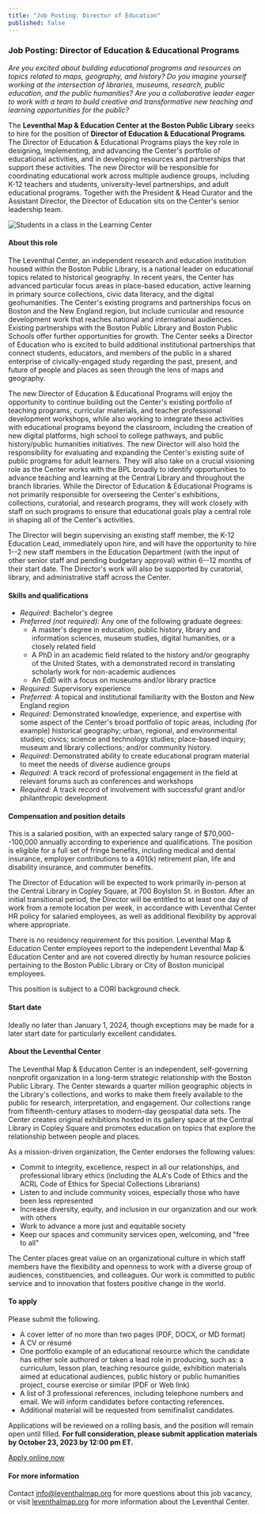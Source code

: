 ```yaml
---
title: "Job Posting: Director of Education"
published: false
---
```


### Job Posting: Director of Education & Educational Programs

*Are you excited about building educational programs and resources on
topics related to maps, geography, and history? Do you imagine yourself
working at the intersection of libraries, museums, research, public
education, and the public humanities? Are you a collaborative leader
eager to work with a team to build creative and transformative new
teaching and learning opportunities for the public?*

The **Leventhal Map & Education Center at the Boston Public Library**
seeks to hire for the position of **Director of Education & Educational
Programs**. The Director of Education & Educational Programs plays the
key role in designing, implementing, and advancing the Center's
portfolio of educational activities, and in developing resources and
partnerships that support these activities. The new Director will be
responsible for coordinating educational work across multiple audience
groups, including K-12 teachers and students, university-level
partnerships, and adult educational programs. Together with the
President & Head Curator and the Assistant Director, the Director of
Education sits on the Center's senior leadership team.

![Students in a class in the Learning Center](https://www.leventhalmap.org/wp-content/uploads/2017/02/snowden_web.png)

#### About this role

The Leventhal Center, an independent research and education institution
housed within the Boston Public Library, is a national leader on
educational topics related to historical geography. In recent years, the
Center has advanced particular focus areas in place-based education,
active learning in primary source collections, civic data literacy, and
the digital geohumanities. The Center's existing programs and
partnerships focus on Boston and the New England region, but include
curricular and resource development work that reaches national and
international audiences. Existing partnerships with the Boston Public
Library and Boston Public Schools offer further opportunities for
growth. The Center seeks a Director of Education who is excited to build
additional institutional partnerships that connect students, educators,
and members of the public in a shared enterprise of civically-engaged
study regarding the past, present, and future of people and places as
seen through the lens of maps and geography.

The new Director of Education & Educational Programs will enjoy the
opportunity to continue building out the Center's existing portfolio of
teaching programs, curricular materials, and teacher professional
development workshops, while also working to integrate these activities
with educational programs beyond the classroom, including the creation
of new digital platforms, high school to college pathways, and public
history/public humanities initiatives. The new Director will also hold
the responsibility for evaluating and expanding the Center's existing
suite of public programs for adult learners. They will also take on a
crucial visioning role as the Center works with the BPL broadly to
identify opportunities to advance teaching and learning at the Central
Library and throughout the branch libraries. While the Director of
Education & Educational Programs is not primarily responsible for
overseeing the Center's exhibitions, collections, curatorial, and
research programs, they will work closely with staff on such programs to
ensure that educational goals play a central role in shaping all of the
Center's activities.

The Director will begin supervising an existing staff member, the K-12
Education Lead, immediately upon hire, and will have the opportunity to
hire 1--2 new staff members in the Education Department (with the input
of other senior staff and pending budgetary approval) within 6--12
months of their start date. The Director's work will also be supported
by curatorial, library, and administrative staff across the Center.

#### ­­­Skills and qualifications

-   *Required*: Bachelor's degree
-   *Preferred (not required):* Any one of the following graduate
    degrees:
    -   A master's degree in education, public history, library and
        information sciences, museum studies, digital humanities, or a
        closely related field
    -   A PhD in an academic field related to the history and/or
        geography of the United States, with a demonstrated record in
        translating scholarly work for non-academic audiences
    -   An EdD with a focus on museums and/or library practice
-   *Required:* Supervisory experience
-   *Preferred:* A topical and institutional familiarity with the Boston
    and New England region
-   *Required:* Demonstrated knowledge, experience, and expertise with
    some aspect of the Center's broad portfolio of topic areas,
    including (for example) historical geography; urban, regional, and
    environmental studies; civics; science and technology studies;
    place-based inquiry; museum and library collections; and/or
    community history.
-   *Required:* Demonstrated ability to create educational program
    material to meet the needs of diverse audience groups
-   *Required:* A track record of professional engagement in the field
    at relevant forums such as conferences and workshops
-   *Required:* A track record of involvement with successful grant
    and/or philanthropic development

#### Compensation and position details

This is a salaried position, with an expected salary range of
\$70,000--100,000 annually according to experience and qualifications.
The position is eligible for a full set of fringe benefits, including
medical and dental insurance, employer contributions to a 401(k)
retirement plan, life and disability insurance, and commuter benefits.

The Director of Education will be expected to work primarily in-person
at the Central Library in Copley Square, at 700 Boylston St. in Boston.
After an initial transitional period, the Director will be entitled to
at least one day of work from a remote location per week, in accordance
with Leventhal Center HR policy for salaried employees, as well as
additional flexibility by approval where appropriate.

There is no residency requirement for this position. Leventhal Map &
Education Center employees report to the independent Leventhal Map &
Education Center and are not covered directly by human resource policies
pertaining to the Boston Public Library or City of Boston municipal
employees.

This position is subject to a CORI background check.

#### Start date

Ideally no later than January 1, 2024, though exceptions may be made for
a later start date for particularly excellent candidates.

#### About the Leventhal Center

The Leventhal Map & Education Center is an independent, self-governing
nonprofit organization in a long-term strategic relationship with the
Boston Public Library. The Center stewards a quarter million geographic
objects in the Library's collections, and works to make them freely
available to the public for research, interpretation, and engagement.
Our collections range from fifteenth-century atlases to modern-day
geospatial data sets. The Center creates original exhibitions hosted in
its gallery space at the Central Library in Copley Square and promotes
education on topics that explore the relationship between people and
places.

As a mission-driven organization, the Center endorses the following
values:

-   Commit to integrity, excellence, respect in all our relationships,
    and professional library ethics (including the ALA's Code of Ethics
    and the ACRL Code of Ethics for Special Collections Librarians)
-   Listen to and include community voices, especially those who have
    been less represented
-   Increase diversity, equity, and inclusion in our organization and
    our work with others
-   Work to advance a more just and equitable society
-   Keep our spaces and community services open, welcoming, and "free to
    all"

The Center places great value on an organizational culture in which
staff members have the flexibility and openness to work with a diverse
group of audiences, constituencies, and colleagues. Our work is
committed to public service and to innovation that fosters positive
change in the world.

#### To apply

Please submit the following.

-   A cover letter of no more than two pages (PDF, DOCX, or MD format)
-   A CV or résumé
-   One portfolio example of an educational resource which the candidate
    has either sole authored or taken a lead role in producing, such as:
    a curriculum, lesson plan, teaching resource guide, exhibition
    materials aimed at educational audiences, public history or public
    humanities project, course exercise or similar (PDF or Web link)
-   A list of 3 professional references, including telephone numbers and
    email. We will inform candidates before contacting references.
-   Additional material will be requested from semifinalist candidates.

Applications will be reviewed on a rolling basis, and the position will
remain open until filled. **For full consideration, please submit
application materials by October 23, 2023 by 12:00 pm ET.**

<a href="https://tally.so/r/wveZj0" class="btn btn-lg">Apply online now</a>

#### For more information

Contact <info@leventhalmap.org> for more questions about this job
vacancy, or visit [leventhalmap.org](https://leventhalmap.org) for more information about the
Leventhal Center.
